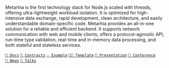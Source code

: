 Metarhia is the first technology stack for Node.js scaled with threads, offering ultra-lightweight workload isolation. It is optimized for high-intensive data exchange, rapid development, clean architecture, and easily understandable domain-specific code. Metarhia provides an all-in-one solution for a reliable and efficient backend. It supports network communication with web and mobile clients, offers a protocol-agnostic API, run-time type validation, real-time and in-memory data processing, and both stateful and stateless services.

<code>[📖&nbsp;Docs](https://github.com/metarhia/Docs)</code>
<code>[🤝&nbsp;Contracts](https://github.com/metarhia/Contracts)</code>
<code>[💡&nbsp;Example](https://github.com/metarhia/Example)</code>
<code>[🧑‍🔧&nbsp;Template](https://github.com/metarhia/Template)</code>
<code>[🎤&nbsp;Presentation](https://youtu.be/PHyl4b8Fj5A)</code>
<code>[🤝&nbsp;Conference](https://www.youtube.com/@Metarhia)</code>
<code>[📢&nbsp;News](https://t.me/MetarhiaChiefs)</code>
<code>[💬&nbsp;Talks](https://t.me/metaserverless)</code>
